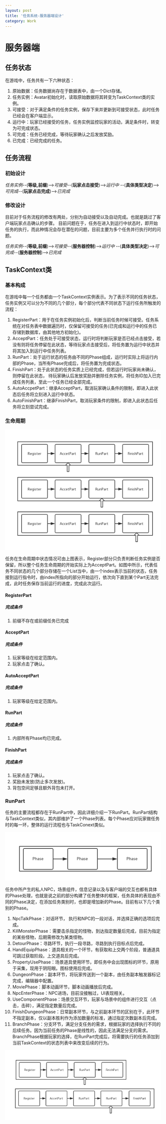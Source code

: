 ```yaml
---
layout: post
title: '任务系统-服务器端设计'
category: Work
---
```


# 服务器端

## 任务状态

在游戏中，任务共有一下六种状态：
1. 原始数据：任务数据尚存在于数据表中，由一个Dict存储。
2. 任务实例：Avatar初始化时，读取原始数据将其转变为TaskContext类的实例。
3. 可接受：对于满足条件的任务实例，保存下来并更新到可接受状态，此时任务已经会在客户端显示。
4. 运行中：玩家已经接受的任务，任务实例监控玩家的活动，满足条件时，转变为可完成状态。
5. 可完成：任务已经完成，等待玩家确认之后发放奖励。
6. 已完成：已经完成的任务。

## 任务流程

### 初始设计

*任务实例*--(**等级,前缀**)-->*可接受*--(**玩家点击接受**)-->*运行中* --(**具体类型决定**)-->*可完成*--(**玩家点击完成**)-->*已完成*

### 修改设计

目前对于任务流程的修改有两处，分别为自动接受以及自动完成。也就是跳过了客户端玩家点击确认的步骤。
目前问题在于，任务在进入到运行中状态时，即开始任务的执行，而此种情况会存在潜在的问题，目前主要为多个任务并行执行时的问题。

*任务实例*--(**等级,前缀**)-->*可接受*--(**服务器控制**)-->*运行中* --(**具体类型决定**)-->*可完成*--(**服务器控制**)-->*已完成*

## TaskContext类

### 基本构成

在游戏中每一个任务都由一个TaskContext实例表示。为了表示不同的任务状态，任务实例又可以分为不同的几个部分，每个部分代表不同状态下运行任务所触发的流程：
1. RegisterPart：用于在任务实例初始化后，判断当前任务时候可接受。任务系统在对任务表中数据遍历时，仅保留可接受的任务(已完成和运行中的任务已存储到数据库，由其他地方初始化)。
2. AcceptPart：任务处于可接受状态，运行时将判断玩家是否已经点击接受，若没有则将任务停留在此状态，等待玩家点击接受后，将任务置为运行中状态并将其加入到运行中任务列表。
3. RunPart：处于运行状态的任务由不同的Phase组成，运行时实际上将运行内部的Phase，当所有Phase完成后，将任务置为完成状态。
4. FinishPart：处于此状态的任务实质上已经完成，但若运行时玩家尚未确认，则停留在此状态， 待玩家确认后发放奖励并删除任务实例，将任务ID加入已完成任务列表，至此一个任务已经全部完成。
5. AutoAccpetPart：继承AcceptPart，取消玩家确认条件的限制，即进入此状态后任务将立刻进入运行中状态。
6. AutoFinishPart：继承FinishPart，取消玩家条件的限制，即进入此状态后任务将立刻尝试完成。

### 生命周期

![RPyC](/img/TaskContext.png)

任务在生命周期中状态情况可由上图表示，Register部分只负责判断任务实例是否保留，所以整个任务生命周期的开始实际上为AcceptPart。如图中所示，代表任务不同状态的几个部分存储在一个List当中，由一个index表示当前的状态，任务接到运行指令时，由index所指向的部分开始运行，依次向下直到某个Part无法完成，此时任务保存当前运行的进度，完成此次运行。

#### RegisterPart

##### 完成条件

1. 前缀不存在或前缀任务已完成


#### AcceptPart

##### 完成条件

1. 玩家等级在给定范围内。
2. 玩家点击了确认。

#### AutoAcceptPart

##### 完成条件

1. 玩家等级在给定范围内。

#### RunPart

##### 完成条件

1. 内部所有Phase均已完成。

#### FinishPart

##### 完成条件

1. 玩家点击了确认。
2. 奖励未发放(防止多次发放)。
3. 背包空间足够且额外背包未打开。


### RunPart

任务的主要流程都存在于RunPart中，因此详细介绍一下RunPart。RunPart结构与TaskContext类似，其内部维护了一个Phase列表。每个Phase应对玩家做任务时的每一环，整体的运行流程也与TaskConext类似。

![RPyC](/img/RunPart.png)

 任务中所产生的私人NPC，场景组件，信息记录以及与客户端的交互也都有具体的Phase处理，也就是说之前的部分构建了任务整体的框架，任务具体的表现由不同的Phase决定，在添加任务类别时，也即是增加新的Phase。目前有以下几个类别的Phase。

1. NpcTalkPhase：对话环节， 执行和NPC的一段对话，并选择正确的选项后完成。
2. KillMonsterPhase：需要击杀指定的怪物，到达指定数量后完成，目前为指定的某些怪物，后期需修改为某类怪物。
3. DetourPhase：寻路环节，执行一段寻路，寻路到执行目标点后完成。
4. HandEquipPhase：道具相关的一个环节，有获取和上交两个阶段，普通道具可跳过获取阶段。上交道具后完成。
5. PropertyUsePhase：场景道具使用环节，即任务中会出现图标的环节，原用于采集，现用于阴阳眼。图标使用后完成。
6. DungeonPhase：副本环节，将玩家传送到一个副本，由任务副本触发器标记完成，编辑器中配置。
7. MoviePhase：脚本动画环节，脚本动画播放后完成。
8. NpcEnterPhase：NPC进场，目前没接触过，UI表现相关。
9. UseComponentPhase：场景交互环节，玩家与场景中的组件进行交互（点击，击碎），满足指定数量后完成。
10. FinishDungeonPhase：日常副本环节，与之前副本环节的区别在于，此环节不指定副本，仅以副本胜利作为添加数量的标准，通过指定次数副本后完成。
11. BranchPhase：分支环节，满足分支任务的需求，根据玩家的选择执行不同的后续任务。因为当前任务的Phase是线性的，因此无法满足分支的需求。BranchPhase根据玩家的选择，在RunPart完成后，将需要执行的任务添加到当前TaskContext的状态列表中来改变后续的行为。

![RPyC](/img/BranchPhase.png)
